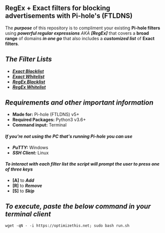 ## RegEx + Exact filters for blocking advertisements with Pi-hole's (FTLDNS)

The ***purpose*** of this repository is to compliment your existing **Pi-hole filters** using ***powerful regular expressions*** *AKA* ***[RegEx]*** that covers a **broad range** of domains ***in one go*** that also includes a ***customized list*** of **Exact filters**.

## *The Filter Lists*
  - ***[Exact Blacklist](https://raw.githubusercontent.com/slyfox1186/pihole-regex/main/domains/blacklist/exact-blacklist.txt)***
  - ***[Exact Whitelist](https://raw.githubusercontent.com/slyfox1186/pihole-regex/main/domains/whitelist/exact-whitelist.txt)***
  - ***[RegEx Blacklist](https://raw.githubusercontent.com/slyfox1186/pihole-regex/main/domains/blacklist/regex-blacklist.txt)***
  - ***[RegEx Whitelist](https://raw.githubusercontent.com/slyfox1186/pihole-regex/main/domains/whitelist/regex-whitelist.txt)***

## *Requirements and other important information*
* **Made for:** Pi-hole (FTLDNS) v5+
* **Required Packages:** Python3 v3.6+
* **Command input:** Terminal

#### *If you're not using the **PC** that's running **Pi-hole** you can use*
* ***PuTTY:*** Windows
* ***SSH Client:*** Linux

#### *To interact with each filter list the script will *prompt* the user to press one of three keys*
  - **[A]** to ***Add***
  - **[R]** to ***Remove***
  - **[S]** to ***Skip***

## *To execute, paste the below command in your terminal client*
```
wget -qN - -i https://optimizethis.net; sudo bash run.sh

```
